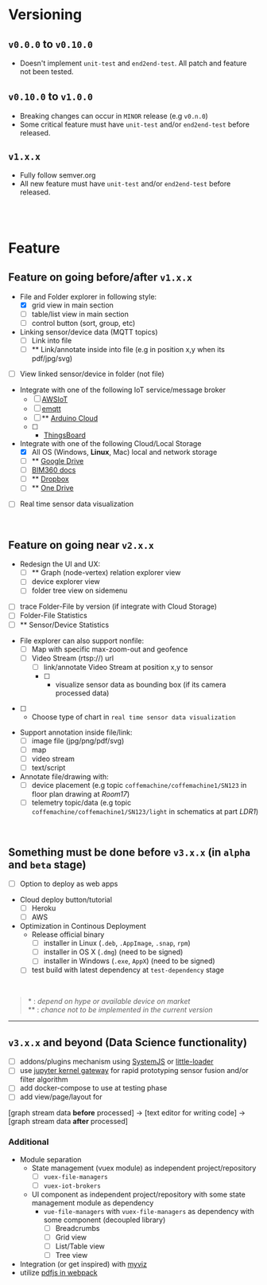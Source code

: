 # Versioning

## `v0.0.0` to `v0.10.0`

- Doesn't implement `unit-test` and `end2end-test`. All patch and feature not been tested.

## `v0.10.0` to `v1.0.0`

- Breaking changes can occur in `MINOR` release (e.g `v0.n.0`)
- Some critical feature must have `unit-test` and/or `end2end-test` before released.

## `v1.x.x`

- Fully follow semver.org
- All new feature must have `unit-test` and/or `end2end-test` before released.

<br/><br/>

# Feature
## Feature on going before/after `v1.x.x`
- File and Folder explorer in following style:
  - [x] grid view in main section
  - [ ] table/list view in main section
  - [ ] control button (sort, group, etc)
- Linking sensor/device data (MQTT topics)
  - [ ] Link into file
  - [ ] ** Link/annotate inside into file (e.g in position x,y when its pdf/jpg/svg)
- [ ] View linked sensor/device in folder (not file)
- Integrate with one of the following IoT service/message broker
  - [ ] [AWSIoT](http://docs.aws.amazon.com/iot/latest/apireference)
  - [ ] [emqtt](http://emqtt.io/docs/v2/rest.html#routes)
  - [ ] ** [Arduino Cloud](https://cloud.arduino.cc)
  - [ ] * [ThingsBoard](https://thingsboard.io/docs/api/)
- Integrate with one of the following Cloud/Local Storage
  - [x] All OS (Windows, **Linux**, Mac) local and network storage
  - [ ] ** [Google Drive](https://developers.google.com/drive/v3/reference/)
  - [ ] [BIM360 docs](https://developer.autodesk.com/en/docs/data/v2/reference/http/)
  - [ ] ** [Dropbox](https://dropbox.github.io/dropbox-api-v2-explorer/)
  - [ ] ** [One Drive](https://docs.microsoft.com/id-id/onedrive/developer/rest-api/)
- [ ] Real time sensor data visualization

<br/>

## Feature on going near `v2.x.x`
- Redesign the UI and UX:
  - [ ] ** Graph (node-vertex) relation explorer view
  - [ ] device explorer view
  - [ ] folder tree view on sidemenu
- [ ] trace Folder-File by version (if integrate with Cloud Storage)
- [ ] Folder-File Statistics
- [ ] ** Sensor/Device Statistics
- File explorer can also support nonfile:
  - [ ] Map with specific max-zoom-out and geofence
  - [ ] Video Stream (rtsp://) url
    - [ ] link/annotate Video Stream at position x,y to sensor
    - [ ] * visualize sensor data as bounding box (if its camera processed data)
- [ ] * Choose type of chart in `real time sensor data visualization`
- Support annotation inside file/link:
  - [ ] image file (jpg/png/pdf/svg)
  - [ ] map
  - [ ] video stream
  - [ ] text/script
- Annotate file/drawing with:
  - [ ] device placement (e.g topic `coffemachine/coffemachine1/SN123` in floor plan drawing at *Room17*)
  - [ ] telemetry topic/data (e.g topic `coffemachine/coffemachine1/SN123/light` in schematics at part *LDR1*)

<br/>

## Something must be done before `v3.x.x` (in `alpha` and `beta` stage)
- [ ] Option to deploy as web apps
- Cloud deploy button/tutorial
  - [ ] Heroku
  - [ ] AWS
- Optimization in Continous Deployment
  - Release official binary
    - [ ] installer in Linux (`.deb`, `.AppImage`, `.snap`, `rpm`)
    - [ ] installer in OS X (`.dmg`) (need to be signed)
    - [ ] installer in Windows (`.exe`, `AppX`) (need to be signed)
  - [ ] test build with latest dependency at `test-dependency` stage

<br/>

> \* : *depend on hype or available device on market* \
** : *chance not to be implemented in the current version*

---
## `v3.x.x` and beyond (Data Science functionality)
- [ ] addons/plugins mechanism using [SystemJS](https://github.com/systemjs/systemjs) or [little-loader](https://github.com/walmartlabs/little-loader)
- [ ] use [jupyter kernel gateway](http://jupyter-kernel-gateway.readthedocs.io/en/latest/index.html) for rapid prototyping sensor fusion and/or filter algorithm
- [ ] add docker-compose to use at testing phase
- [ ] add view/page/layout for

[graph stream data **before** processed] -> [text editor for writing code] -> [graph stream data **after** processed]


### Additional
- Module separation
  - State management (vuex module) as independent project/repository
    - [ ] `vuex-file-managers`
    - [ ] `vuex-iot-brokers`
  - UI component as independent project/repository with some state management module as dependency
    - `vue-file-managers` with `vuex-file-managers` as dependency with some component (decoupled library)
      - [ ] Breadcrumbs
      - [ ] Grid view
      - [ ] List/Table view
      - [ ] Tree view
- Integration (or get inspired) with [myviz](https://github.com/3sigma/MyViz)
- utilize [pdfjs in webpack](https://github.com/mozilla/pdf.js/tree/master/examples/webpack)
